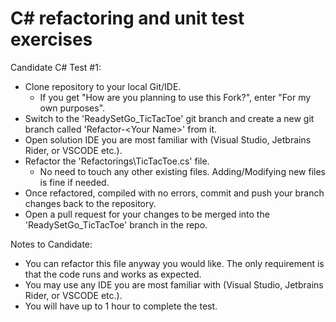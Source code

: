 # C# refactoring and unit test exercises

Candidate C# Test #1:
- Clone repository to your local Git/IDE.
    - If you get "How are you planning to use this Fork?", enter "For my own purposes".  
- Switch to the 'ReadySetGo_TicTacToe' git branch and create a new git branch called 'Refactor-\<Your Name\>' from it.  
- Open solution IDE you are most familiar with (Visual Studio, Jetbrains Rider, or VSCODE etc.).
- Refactor the 'Refactorings\TicTacToe.cs' file.
    - No need to touch any other existing files. Adding/Modifying new files is fine if needed.
- Once refactored, compiled with no errors, commit and push your branch changes back to the repository.
- Open a pull request for your changes to be merged into the 'ReadySetGo_TicTacToe' branch in the repo.

Notes to Candidate:
- You can refactor this file anyway you would like. The only requirement is that the code runs and works as expected.
- You may use any IDE you are most familiar with (Visual Studio, Jetbrains Rider, or VSCODE etc.).
- You will have up to 1 hour to complete the test.
